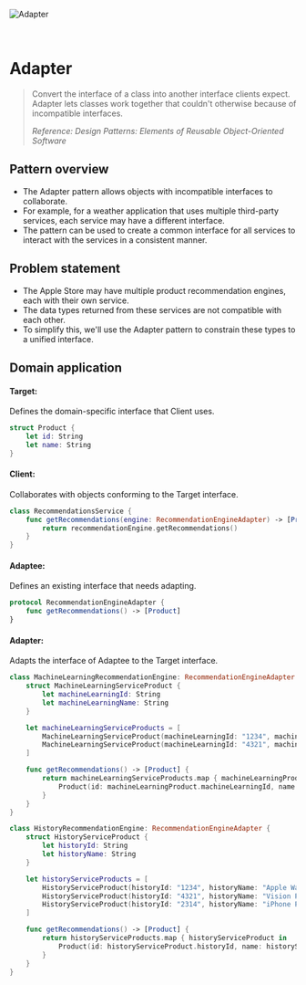 ![Adapter](https://github.com/user-attachments/assets/1ade6f0e-2ca8-4821-b319-64784de1d353)

<br />

# Adapter

> Convert the interface of a class into another interface clients expect. Adapter lets classes work together that couldn't otherwise because of incompatible interfaces.
>
> _Reference: Design Patterns: Elements of Reusable Object-Oriented Software_

## Pattern overview

- The Adapter pattern allows objects with incompatible interfaces to collaborate.
- For example, for a weather application that uses multiple third-party services, each service may have a different interface.
- The pattern can be used to create a common interface for all services to interact with the services in a consistent manner.

## Problem statement

- The Apple Store may have multiple product recommendation engines, each with their own service.
- The data types returned from these services are not compatible with each other.
- To simplify this, we'll use the Adapter pattern to constrain these types to a unified interface.

## Domain application

#### Target:

Defines the domain-specific interface that Client uses.

```swift
struct Product {
    let id: String
    let name: String
}
```

#### Client:

Collaborates with objects conforming to the Target interface.

```swift
class RecommendationsService {
    func getRecommendations(engine: RecommendationEngineAdapter) -> [Product] {
        return recommendationEngine.getRecommendations()
    }
}
```

#### Adaptee:

Defines an existing interface that needs adapting.

```swift
protocol RecommendationEngineAdapter {
    func getRecommendations() -> [Product]
}
```

#### Adapter:

Adapts the interface of Adaptee to the Target interface.

```swift
class MachineLearningRecommendationEngine: RecommendationEngineAdapter {
    struct MachineLearningServiceProduct {
        let machineLearningId: String
        let machineLearningName: String
    }

    let machineLearningServiceProducts = [
        MachineLearningServiceProduct(machineLearningId: "1234", machineLearningName: "Apple Watch Ultra"),
        MachineLearningServiceProduct(machineLearningId: "4321", machineLearningName: "Vision Pro")
    ]

    func getRecommendations() -> [Product] {
        return machineLearningServiceProducts.map { machineLearningProduct in
            Product(id: machineLearningProduct.machineLearningId, name: machineLearningProduct.machineLearningName)
        }
    }
}

class HistoryRecommendationEngine: RecommendationEngineAdapter {
    struct HistoryServiceProduct {
        let historyId: String
        let historyName: String
    }

    let historyServiceProducts = [
        HistoryServiceProduct(historyId: "1234", historyName: "Apple Watch Ultra"),
        HistoryServiceProduct(historyId: "4321", historyName: "Vision Pro"),
        HistoryServiceProduct(historyId: "2314", historyName: "iPhone Pro")
    ]

    func getRecommendations() -> [Product] {
        return historyServiceProducts.map { historyServiceProduct in
            Product(id: historyServiceProduct.historyId, name: historyServiceProduct.historyName)
        }
    }
}
```
